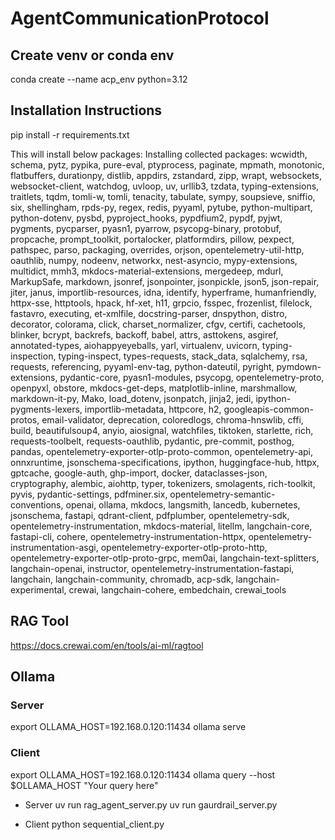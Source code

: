 # AgentCommunicationProtocol

## Create venv or conda env
conda create --name acp_env python=3.12

## Installation Instructions
pip install -r requirements.txt

This will install below packages:
Installing collected packages: wcwidth, schema, pytz, pypika, pure-eval, ptyprocess, paginate, mpmath, monotonic, flatbuffers, durationpy, distlib, appdirs, zstandard, zipp, wrapt, websockets, websocket-client, watchdog, uvloop, uv, urllib3, tzdata, typing-extensions, traitlets, tqdm, tomli-w, tomli, tenacity, tabulate, sympy, soupsieve, sniffio, six, shellingham, rpds-py, regex, redis, pyyaml, pytube, python-multipart, python-dotenv, pysbd, pyproject_hooks, pypdfium2, pypdf, pyjwt, pygments, pycparser, pyasn1, pyarrow, psycopg-binary, protobuf, propcache, prompt_toolkit, portalocker, platformdirs, pillow, pexpect, pathspec, parso, packaging, overrides, orjson, opentelemetry-util-http, oauthlib, numpy, nodeenv, networkx, nest-asyncio, mypy-extensions, multidict, mmh3, mkdocs-material-extensions, mergedeep, mdurl, MarkupSafe, markdown, jsonref, jsonpointer, jsonpickle, json5, json-repair, jiter, janus, importlib-resources, idna, identify, hyperframe, humanfriendly, httpx-sse, httptools, hpack, hf-xet, h11, grpcio, fsspec, frozenlist, filelock, fastavro, executing, et-xmlfile, docstring-parser, dnspython, distro, decorator, colorama, click, charset_normalizer, cfgv, certifi, cachetools, blinker, bcrypt, backrefs, backoff, babel, attrs, asttokens, asgiref, annotated-types, aiohappyeyeballs, yarl, virtualenv, uvicorn, typing-inspection, typing-inspect, types-requests, stack_data, sqlalchemy, rsa, requests, referencing, pyyaml-env-tag, python-dateutil, pyright, pymdown-extensions, pydantic-core, pyasn1-modules, psycopg, opentelemetry-proto, openpyxl, obstore, mkdocs-get-deps, matplotlib-inline, marshmallow, markdown-it-py, Mako, load_dotenv, jsonpatch, jinja2, jedi, ipython-pygments-lexers, importlib-metadata, httpcore, h2, googleapis-common-protos, email-validator, deprecation, coloredlogs, chroma-hnswlib, cffi, build, beautifulsoup4, anyio, aiosignal, watchfiles, tiktoken, starlette, rich, requests-toolbelt, requests-oauthlib, pydantic, pre-commit, posthog, pandas, opentelemetry-exporter-otlp-proto-common, opentelemetry-api, onnxruntime, jsonschema-specifications, ipython, huggingface-hub, httpx, gptcache, google-auth, ghp-import, docker, dataclasses-json, cryptography, alembic, aiohttp, typer, tokenizers, smolagents, rich-toolkit, pyvis, pydantic-settings, pdfminer.six, opentelemetry-semantic-conventions, openai, ollama, mkdocs, langsmith, lancedb, kubernetes, jsonschema, fastapi, qdrant-client, pdfplumber, opentelemetry-sdk, opentelemetry-instrumentation, mkdocs-material, litellm, langchain-core, fastapi-cli, cohere, opentelemetry-instrumentation-httpx, opentelemetry-instrumentation-asgi, opentelemetry-exporter-otlp-proto-http, opentelemetry-exporter-otlp-proto-grpc, mem0ai, langchain-text-splitters, langchain-openai, instructor, opentelemetry-instrumentation-fastapi, langchain, langchain-community, chromadb, acp-sdk, langchain-experimental, crewai, langchain-cohere, embedchain, crewai_tools


## RAG Tool
https://docs.crewai.com/en/tools/ai-ml/ragtool

## Ollama
### Server
export OLLAMA_HOST=192.168.0.120:11434
ollama serve

### Client
export OLLAMA_HOST=192.168.0.120:11434
ollama query --host $OLLAMA_HOST "Your query here"

- Server
uv run rag_agent_server.py 
uv run gaurdrail_server.py

- Client
python sequential_client.py 

